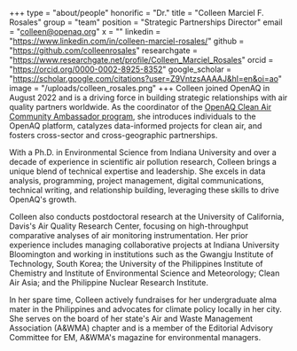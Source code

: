 +++
type = "about/people"
honorific = "Dr."
title = "Colleen Marciel F. Rosales"
group = "team"
position = "Strategic Partnerships Director"
email = "colleen@openaq.org"
x = ""
linkedin = "https://www.linkedin.com/in/colleen-marciel-rosales/"
github = "https://github.com/colleenrosales"
researchgate = "https://www.researchgate.net/profile/Colleen_Marciel_Rosales"
orcid = "https://orcid.org/0000-0002-8925-8352"
google_scholar = "https://scholar.google.com/citations?user=Z9VntzsAAAAJ&hl=en&oi=ao"
image = "/uploads/colleen_rosales.png"
+++
Colleen joined OpenAQ in August 2022 and is a driving force in building strategic relationships with air quality partners worldwide. As the coordinator of the [OpenAQ Clean Air Community Ambassador program](https://ambassadors.openaq.org/), she introduces individuals to the OpenAQ platform, catalyzes data-informed projects for clean air, and fosters cross-sector and cross-geographic partnerships.

With a Ph.D. in Environmental Science from Indiana University and over a decade of experience in scientific air pollution research, Colleen brings a unique blend of technical expertise and leadership. She excels in data analysis, programming, project management, digital communications, technical writing, and relationship building, leveraging these skills to drive OpenAQ's growth.

Colleen also conducts postdoctoral research at the University of California, Davis's Air Quality Research Center, focusing on high-throughput comparative analyses of air monitoring instrumentation. Her prior experience includes managing collaborative projects at Indiana University Bloomington and working in institutions such as the Gwangju Institute of Technology, South Korea; the University of the Philippines Institute of Chemistry and Institute of Environmental Science and Meteorology; Clean Air Asia; and the Philippine Nuclear Research Institute.

In her spare time, Colleen actively fundraises for her undergraduate alma mater in the Philippines and advocates for climate policy locally in her city. She serves on the board of her state's Air and Waste Management Association (A&WMA) chapter and is a member of the Editorial Advisory Committee for EM, A&WMA's magazine for environmental managers.
